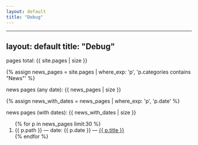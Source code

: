 ```yaml
---
layout: default
title: "Debug"
---
```


---
layout: default
title: "Debug"
---

<p>pages total: {{ site.pages | size }}</p>

{% assign news_pages = site.pages | where_exp: 'p', 'p.categories contains "News"' %}
<p>news pages (any date): {{ news_pages | size }}</p>

{% assign news_with_dates = news_pages | where_exp: 'p', 'p.date' %}
<p>news pages (with dates): {{ news_with_dates | size }}</p>

<ol>
  {% for p in news_pages limit:30 %}
    <li>{{ p.path }} — date: {{ p.date }} — <a href="{{ p.url | relative_url }}">{{ p.title }}</a></li>
  {% endfor %}
</ol>

